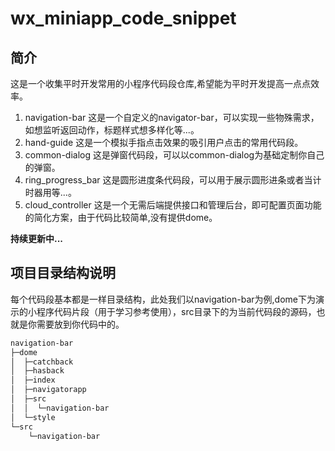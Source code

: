 # wx_miniapp_code_snippet
## 简介
这是一个收集平时开发常用的小程序代码段仓库,希望能为平时开发提高一点点效率。
1. navigation-bar 这是一个自定义的navigator-bar，可以实现一些物殊需求，如想监听返回动作，标题样式想多样化等...。
2. hand-guide 这是一个模拟手指点击效果的吸引用户点击的常用代码段。
3. common-dialog 这是弹窗代码段，可以以common-dialog为基础定制你自己的弹窗。
4. ring_progress_bar 这是圆形进度条代码段，可以用于展示圆形进条或者当计时器用等...。
5. cloud_controller 这是一个无需后端提供接口和管理后台，即可配置页面功能的简化方案，由于代码比较简单,没有提供dome。

**持续更新中...**

## 项目目录结构说明
每个代码段基本都是一样目录结构，此处我们以navigation-bar为例,dome下为演示的小程序代码片段（用于学习参考使用），src目录下的为当前代码段的源码，也就是你需要放到你代码中的。
``` markdown
navigation-bar
├─dome
│  ├─catchback
│  ├─hasback
│  ├─index
│  ├─navigatorapp
│  ├─src
│  │  └─navigation-bar
│  └─style
└─src
    └─navigation-bar
```